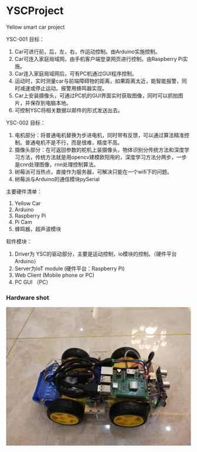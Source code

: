 # YSCProject
Yellow smart car project

YSC-001 目标：
1. Car可进行前，后，左，右，作运动控制。由Arduino实施控制。
2. Car可连入家庭局域网，由手机客户端登录网页进行控制。由Raspberry Pi实施。
3. Car连入家庭局域网后，可有PC机通过GUI程序控制。
4. 运动时，实时测量car与前端障碍物的距离，如果距离太近，能智能报警，同时减速或停止运动。报警用蜂鸣器实现。
5. Car上安装摄像头，可通过PC机的GUI界面实时获取图像，同时可以抓拍图片，并保存到电脑本地。
6. 可控制YSC将相关数据以邮件的形式发送出去。

YSC-002 目标：
1. 电机部分：将普通电机替换为步进电机，同时带有反馈，可以通过算法精准控制。普通电机不是不行，而是很难，精度不高。
2. 摄像头部分：在可返回参数的舵机上装摄像头，物体识别分传统方法和深度学习方法，传统方法就是用opencv建模欧阳用的，深度学习方法分两步，一步是cnn处理图像，rnn处理控制算法。
3. 树莓派可当热点，直接作为服务器，可解决只能在一个wifi下的问题。
4. 树莓派与Arduino的通信模块pySerial

主要硬件清单：
1. Yellow Car
2. Arduino
3. Raspberry Pi
4. Pi Cam
5. 蜂鸣器，超声波模块

软件模块：
1. Driver为 YSC的驱动部分，主要是运动控制，io模块的控制。（硬件平台 Arduino）
2. Server为IoT module (硬件平台：Raspberry Pi)
3. Web Client (Mobile phone or PC)
4. PC GUI （PC）

### Hardware shot

<p align="center">
  <img src="https://github.com/SailCPU/YSCProject/blob/master/Hardware/YSCar-001.jpg" alt="Screenshot"/>
</p>

